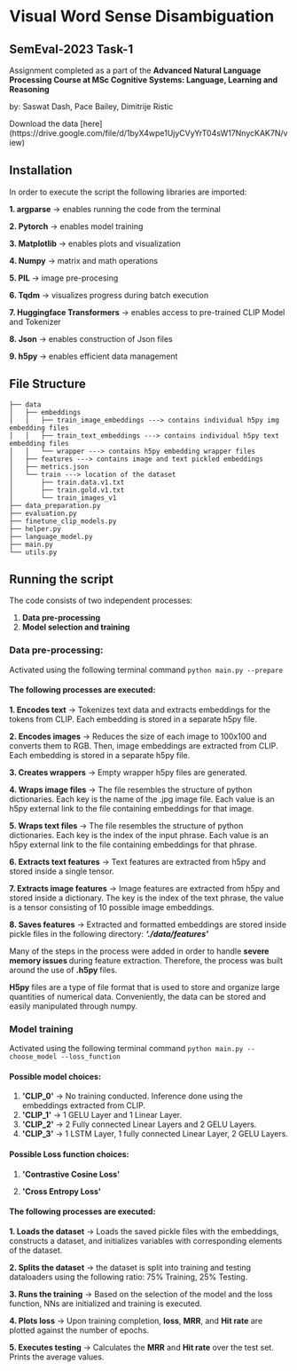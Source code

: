 # Visual Word Sense Disambiguation
## SemEval-2023 Task-1
<p>Assignment completed as a part of the <strong> Advanced Natural Language Processing Course at MSc Cognitive Systems: Language, Learning and Reasoning</strong> </p>

<p> by: Saswat Dash, Pace Bailey, Dimitrije Ristic </p>

<p>Download the data [here](https://drive.google.com/file/d/1byX4wpe1UjyCVyYrT04sW17NnycKAK7N/view)</p>

## Installation

In order to execute the script the following libraries are imported:

<strong>1. argparse</strong> -> enables running the code from the terminal

<strong>2. Pytorch</strong> -> enables model training

<strong>3. Matplotlib</strong> -> enables plots and visualization

<strong>4. Numpy</strong> -> matrix and math operations

<strong>5. PIL</strong> -> image pre-procesing

<strong>6. Tqdm</strong> -> visualizes progress during batch execution

<strong>7. Huggingface Transformers</strong> -> enables access to pre-trained CLIP Model and Tokenizer

<strong>8. Json</strong> -> enables construction of Json files

<strong>9. h5py </strong> -> enables efficient data management


## File Structure


```
├── data
│   ├── embeddings 
│   │   ├── train_image_embeddings ---> contains individual h5py img embedding files
│   │   ├── train_text_embeddings ---> contains individual h5py text embedding files
│   │   └── wrapper ---> contains h5py embedding wrapper files
│   ├── features ---> contains image and text pickled embeddings
│   ├── metrics.json
│   └── train ---> location of the dataset
│       ├── train.data.v1.txt
│       ├── train.gold.v1.txt
│       └── train_images_v1 
├── data_preparation.py
├── evaluation.py
├── finetune_clip_models.py
├── helper.py
├── language_model.py
├── main.py
└── utils.py
``` 

   

## Running the script

The code consists of two independent processes:

1. <strong>Data pre-processing </strong>
2. <strong>Model selection and training</strong>

### Data pre-processing:

Activated using the following terminal command  ``` python main.py --prepare ```

#### The following processes are executed: 

<p><strong>1. Encodes text</strong> -> Tokenizes text data and extracts embeddings for the tokens from CLIP. Each embedding is stored in a separate h5py file.</p> 
<p><strong>2. Encodes images</strong> -> Reduces the size of each image to 100x100 and converts them to RGB. Then, image embeddings are extracted from CLIP. Each embedding is stored in a separate h5py file.</p>
<p><strong>3. Creates wrappers</strong> -> Empty wrapper h5py files are generated.</p> <p><strong>4. Wraps image files</strong> -> The file resembles the structure of python dictionaries. Each key is the name of the .jpg image file. Each value is an h5py external link to the file containing embeddings for that image.</p>
<p><strong>5. Wraps text files</strong> -> The file resembles the structure of python dictionaries. Each key is the index of the input phrase. Each value is an h5py external link to the file containing embeddings for that phrase.</p> 
<p><strong>6. Extracts text features</strong> -> Text features are extracted from h5py and stored inside a single tensor.</p> 
<p><strong>7. Extracts image features</strong> -> Image features are extracted from h5py and stored inside a dictionary. The key is the index of the text phrase, the value is a tensor consisting of 10 possible image embeddings.</p>
<p><strong>8. Saves features</strong> -> Extracted and formatted embeddings are stored inside pickle files in the following directory: <strong><i>‘./data/features’</i></strong></p>


<p>Many of the steps in the process were added in order to handle <strong>severe memory issues </strong> during feature extraction. Therefore, the process was built around the use of <strong> .h5py </strong> files. </p>

<p><strong>H5py</strong> files are a type of file format that is used to store and organize large quantities of numerical data. Conveniently, the data can be stored and easily manipulated through numpy. </p>



### Model training

Activated using the following terminal command ```python main.py --choose_model --loss_function ```

#### Possible model choices: 

1. <strong>'CLIP_0'</strong> -> No training conducted. Inference done using the embeddings extracted from CLIP.
2. <strong>'CLIP_1'</strong> -> 1 GELU Layer and 1 Linear Layer.
3. <strong>'CLIP_2'</strong> -> 2 Fully connected Linear Layers and 2 GELU Layers.
4. <strong>'CLIP_3'</strong> -> 1 LSTM Layer, 1 fully connected Linear Layer, 2 GELU Layers.

#### Possible Loss function choices:

1. <strong>'Contrastive Cosine Loss'</strong>

2. <strong>'Cross Entropy Loss'</strong>

#### The following processes are executed: 

<strong>1. Loads the dataset</strong> -> Loads the saved pickle files with the embeddings, constructs a dataset, and initializes variables with corresponding elements of the dataset.

<strong>2. Splits the dataset</strong> -> the dataset is split into training and testing dataloaders using the following ratio: 75% Training, 25% Testing.

<strong>3. Runs the training</strong> -> Based on the selection of the model and the loss function, NNs are initialized and training is executed.

<strong>4. Plots loss</strong> -> Upon training completion, <strong>loss</strong>, <strong>MRR</strong>, and <strong>Hit rate</strong> are plotted against the number of epochs.

<strong>5. Executes testing</strong> -> Calculates the <strong>MRR</strong> and <strong>Hit rate</strong> over the test set. Prints the average values.


